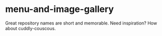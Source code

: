 # menu-and-image-gallery
Great repository names are short and memorable. Need inspiration? How about cuddly-couscous.
